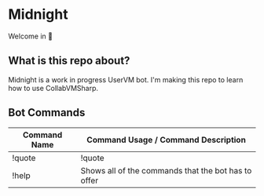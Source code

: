 # Midnight
Welcome in 👋

## What is this repo about?
Midnight is a work in progress UserVM bot. I'm making this repo to learn how to use CollabVMSharp.

## Bot Commands
| Command Name  | Command Usage / Command Description |
| ------------- | ------------- |
| !quote  | !quote <username>  |
| !help  | Shows all of the commands that the bot has to offer  |
